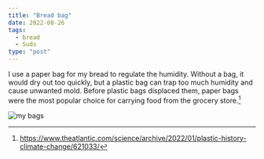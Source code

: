 ```yaml
---
title: "Bread bag"
date: 2022-08-26
tags: 
  - bread
  - Suds
type: "post"
---
```


I use a paper bag for my bread to regulate the humidity. Without a bag, it would dry out too quickly, but a plastic bag can trap too much humidity and cause unwanted mold. Before plastic bags displaced them, paper bags were the most popular choice for carrying food from the grocery store.[^1]

![my bags](https://lh3.googleusercontent.com/pw/AL9nZEVOrfk9Zpy1EKFr-KxsnYtsIdq7u9cIz9zNobZ4eyWQ8EK-Mz9ds5OudGJadfePUbsui8kKgw3rdkR9ysxvev3Gx48JiHEm-VIAXtKvijfixnlm0YIcfucfjVxp6UUQloZNlEm4YPGq2SY4Z-bTrchWlQ=w1245-h934-no?authuser=0)

[^1]: https://www.theatlantic.com/science/archive/2022/01/plastic-history-climate-change/621033/
